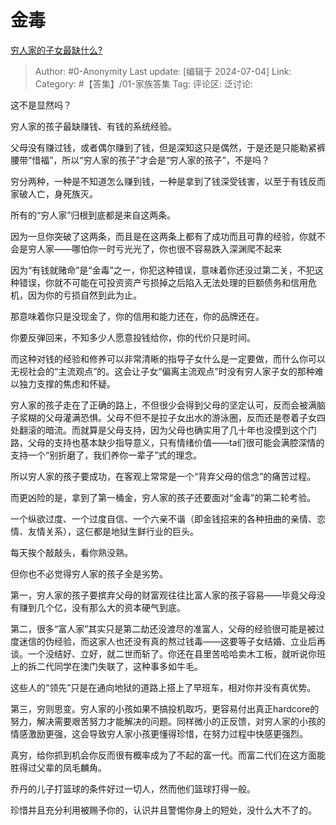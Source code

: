 # 金毒
[穷人家的子女最缺什么?](https://www.zhihu.com/question/624647932/answer/3551416454)

> Author: #0-Anonymity
> Last update: [编辑于 2024-07-04]
> Link:
> Category: #【答集】/01-家族答集 
> Tag: 
> 评论区:
> 泛讨论:

这不是显然吗？

穷人家的孩子最缺赚钱、有钱的系统经验。

父母没有赚过钱，或者偶尔赚到了钱，但是深知这只是偶然，于是还是只能勒紧裤腰带“惜福”，所以“穷人家的孩子”才会是“穷人家的孩子”，不是吗？

穷分两种，一种是不知道怎么赚到钱，一种是拿到了钱深受钱害，以至于有钱反而家破人亡，身死族灭。

所有的“穷人家”归根到底都是来自这两条。

因为一旦你突破了这两条，而且是在这两条上都有了成功而且可靠的经验，你就不会是穷人家——哪怕你一时亏光光了，你也很不容易跌入深渊爬不起来

因为“有钱就赌命”是“金毒”之一，你犯这种错误，意味着你还没过第二关，不犯这种错误，你就不可能在可投资资产亏损掉之后陷入无法处理的巨额债务和信用危机，因为你的亏损自然到此为止。

那意味着你只是没现金了，你的信用和能力还在，你的品牌还在。

你要反弹回来，不知多少人愿意投钱给你，你的代价只是时间。

而这种对钱的经验和修养可以非常清晰的指导子女什么是一定要做，而什么你可以无视社会的“主流观点”的。这会让子女“偏离主流观点”时没有穷人家子女的那种难以独力支撑的焦虑和怀疑。

穷人家的孩子走在了正确的路上，不但很少会得到父母的坚定认可，反而会被满脑子浆糊的父母灌满恐惧。父母不但不是拉子女出水的游泳圈，反而还是卷着子女四处翻滚的暗流。而就算是父母支持，因为父母也确实用了几十年也没摸到这个门路，父母的支持也基本缺少指导意义，只有情绪价值——ta们很可能会满腔深情的支持一个“别折磨了，我们养你一辈子”式的理念。

所以穷人家的孩子要成功，在客观上常常是一个“背弃父母的信念”的痛苦过程。

而更凶险的是，拿到了第一桶金，穷人家的孩子还要面对“金毒”的第二轮考验。

一个纵欲过度、一个过度自信、一个六亲不谐（即金钱招来的各种扭曲的亲情、恋情、友情关系），这仨都是地狱生鲜行业的巨头。

每天挨个敲敲头，看你熟没熟。

但你也不必觉得穷人家的孩子全是劣势。

第一，穷人家的孩子要摈弃父母的财富观往往比富人家的孩子容易——毕竟父母没有赚到几个亿，没有那么大的资本硬气到底。

第二，很多“富人家”其实只是第二劫还没渡尽的准富人，父母的经验很可能是被过度迷信的伪经验，而这家人也还没有真的熬过钱毒——这要等子女结婚、立业后再谈。一个没结好、立好，就二世而斩了。你还在县里苦哈哈卖木工板，就听说你班上的拆二代同学在澳门失联了，这种事多如牛毛。

这些人的“领先”只是在通向地狱的道路上搭上了早班车，相对你并没有真优势。

第三，穷则思变。穷人家的小孩如果不搞投机取巧，更容易付出真正hardcore的努力，解决需要艰苦努力才能解决的问题。同样微小的正反馈，对穷人家的小孩的情感激励更强，这会导致穷人家小孩更懂得珍惜，在努力过程中快感更强烈。

真穷，给你抓到机会你反而很有概率成为了不起的富一代。而富二代们在这方面能胜得过父辈的凤毛麟角。

乔丹的儿子打篮球的条件好过一切人，然而他们篮球打得一般。

珍惜并且充分利用被赐予你的，认识并且警惕你身上的短处，没什么大不了的。